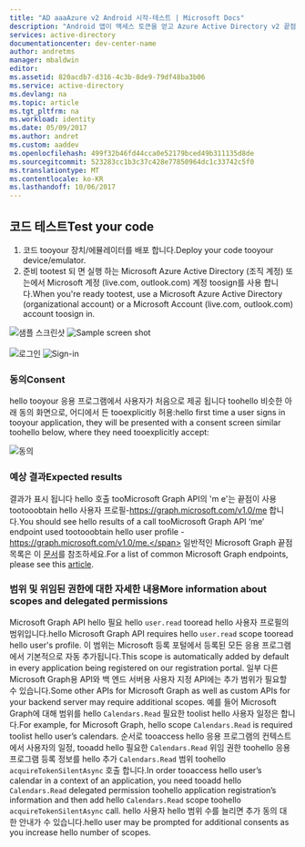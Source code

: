```yaml
---
title: "AD aaaAzure v2 Android 시작-테스트 | Microsoft Docs"
description: "Android 앱이 액세스 토큰을 얻고 Azure Active Directory v2 끝점에서 액세스 토큰이 필요한 Microsoft Graph API를 한 개 이상 호출할 수 있는 방법"
services: active-directory
documentationcenter: dev-center-name
author: andretms
manager: mbaldwin
editor: 
ms.assetid: 820acdb7-d316-4c3b-8de9-79df48ba3b06
ms.service: active-directory
ms.devlang: na
ms.topic: article
ms.tgt_pltfrm: na
ms.workload: identity
ms.date: 05/09/2017
ms.author: andret
ms.custom: aaddev
ms.openlocfilehash: 499f32b46fd44cca0e52179bced49b311135d8de
ms.sourcegitcommit: 523283cc1b3c37c428e77850964dc1c33742c5f0
ms.translationtype: MT
ms.contentlocale: ko-KR
ms.lasthandoff: 10/06/2017
---
```

## <a name="test-your-code"></a><span data-ttu-id="b7e5d-103">코드 테스트</span><span class="sxs-lookup"><span data-stu-id="b7e5d-103">Test your code</span></span>

1. <span data-ttu-id="b7e5d-104">코드 tooyour 장치/에뮬레이터를 배포 합니다.</span><span class="sxs-lookup"><span data-stu-id="b7e5d-104">Deploy your code tooyour device/emulator.</span></span>
2. <span data-ttu-id="b7e5d-105">준비 tootest 되 면 실행 하는 Microsoft Azure Active Directory (조직 계정) 또는에서 Microsoft 계정 (live.com, outlook.com) 계정 toosign를 사용 합니다.</span><span class="sxs-lookup"><span data-stu-id="b7e5d-105">When you're ready tootest, use a Microsoft Azure Active Directory (organizational account) or a Microsoft Account (live.com, outlook.com) account toosign in.</span></span> 

<span data-ttu-id="b7e5d-106">![샘플 스크린샷](media/active-directory-mobileanddesktopapp-android-test/mainwindow.png)
</span><span class="sxs-lookup"><span data-stu-id="b7e5d-106">![Sample screen shot](media/active-directory-mobileanddesktopapp-android-test/mainwindow.png)
</span></span><br/><br/><span data-ttu-id="b7e5d-107">
![로그인](media/active-directory-mobileanddesktopapp-android-test/usernameandpassword.png)</span><span class="sxs-lookup"><span data-stu-id="b7e5d-107">
![Sign-in](media/active-directory-mobileanddesktopapp-android-test/usernameandpassword.png)</span></span>

### <a name="consent"></a><span data-ttu-id="b7e5d-108">동의</span><span class="sxs-lookup"><span data-stu-id="b7e5d-108">Consent</span></span>
<span data-ttu-id="b7e5d-109">hello tooyour 응용 프로그램에서 사용자가 처음으로 제공 됩니다 toohello 비슷한 아래 동의 화면으로, 어디에서 든 tooexplicitly 허용:</span><span class="sxs-lookup"><span data-stu-id="b7e5d-109">hello first time a user signs in tooyour application, they will be presented with a consent screen similar toohello below, where they need tooexplicitly accept:</span></span> 

![동의](media/active-directory-mobileanddesktopapp-android-test/androidconsent.png)


### <a name="expected-results"></a><span data-ttu-id="b7e5d-111">예상 결과</span><span class="sxs-lookup"><span data-stu-id="b7e5d-111">Expected results</span></span>
<span data-ttu-id="b7e5d-112">결과가 표시 됩니다 hello 호출 tooMicrosoft Graph API의 'm e'는 끝점이 사용 tootooobtain hello 사용자 프로필-https://graph.microsoft.com/v1.0/me 합니다.</span><span class="sxs-lookup"><span data-stu-id="b7e5d-112">You should see hello results of a call tooMicrosoft Graph API ‘me’ endpoint used tootooobtain hello user profile - https://graph.microsoft.com/v1.0/me.</span></span> <span data-ttu-id="b7e5d-113">일반적인 Microsoft Graph 끝점 목록은 이 [문서](https://developer.microsoft.com/graph/docs#common-microsoft-graph-queries)를 참조하세요.</span><span class="sxs-lookup"><span data-stu-id="b7e5d-113">For a list of common Microsoft Graph endpoints, please see this [article](https://developer.microsoft.com/graph/docs#common-microsoft-graph-queries).</span></span>

<!--start-collapse-->
### <a name="more-information-about-scopes-and-delegated-permissions"></a><span data-ttu-id="b7e5d-114">범위 및 위임된 권한에 대한 자세한 내용</span><span class="sxs-lookup"><span data-stu-id="b7e5d-114">More information about scopes and delegated permissions</span></span>

<span data-ttu-id="b7e5d-115">Microsoft Graph API hello 필요 hello `user.read` tooread hello 사용자 프로필의 범위입니다.</span><span class="sxs-lookup"><span data-stu-id="b7e5d-115">hello Microsoft Graph API requires hello `user.read` scope tooread hello user's profile.</span></span> <span data-ttu-id="b7e5d-116">이 범위는 Microsoft 등록 포털에서 등록된 모든 응용 프로그램에서 기본적으로 자동 추가됩니다.</span><span class="sxs-lookup"><span data-stu-id="b7e5d-116">This scope is automatically added by default in every application being registered on our registration portal.</span></span> <span data-ttu-id="b7e5d-117">일부 다른 Microsoft Graph용 API와 백 엔드 서버용 사용자 지정 API에는 추가 범위가 필요할 수 있습니다.</span><span class="sxs-lookup"><span data-stu-id="b7e5d-117">Some other APIs for Microsoft Graph as well as custom APIs for your backend server may require additional scopes.</span></span> <span data-ttu-id="b7e5d-118">예를 들어 Microsoft Graph에 대해 범위를 hello `Calendars.Read` 필요한 toolist hello 사용자 일정은 합니다.</span><span class="sxs-lookup"><span data-stu-id="b7e5d-118">For example, for Microsoft Graph, hello scope `Calendars.Read` is required toolist hello user’s calendars.</span></span> <span data-ttu-id="b7e5d-119">순서로 tooaccess hello 응용 프로그램의 컨텍스트에서 사용자의 일정, tooadd hello 필요한 `Calendars.Read` 위임 권한 toohello 응용 프로그램 등록 정보를 hello 추가 `Calendars.Read` 범위 toohello `acquireTokenSilentAsync` 호출 합니다.</span><span class="sxs-lookup"><span data-stu-id="b7e5d-119">In order tooaccess hello user’s calendar in a context of an application, you need tooadd hello `Calendars.Read` delegated permission toohello application registration’s information and then add hello `Calendars.Read` scope toohello `acquireTokenSilentAsync` call.</span></span> <span data-ttu-id="b7e5d-120">hello 사용자 hello 범위 수를 늘리면 추가 동의 대 한 안내가 수 있습니다.</span><span class="sxs-lookup"><span data-stu-id="b7e5d-120">hello user may be prompted for additional consents as you increase hello number of scopes.</span></span>

<!--end-collapse-->
